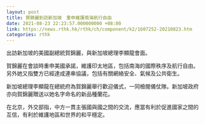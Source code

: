 ```yaml
---
layout: post
title: 賀錦麗到訪新加坡　重申維護南海航行自由
date: 2021-08-23 22:23:57.000000000 +08:00
link: https://news.rthk.hk/rthk/ch/component/k2/1607252-20210823.htm
categories: rthk
---
```


出訪新加坡的美國副總統賀錦麗，與新加坡總理李顯龍會面。

賀錦麗在會談時重申美國承諾，維護印太地區，包括南海的國際秩序及航行自由。另外她又指雙方已經達成連串協議，包括有關網絡安全、氣候及公共衛生。

新加坡總理李顯龍在總統府為賀錦麗舉行歡迎儀式，一同檢閱儀仗隊。新加坡政府亦向賀錦麗贈送以她名字命名的新品種蘭花。

在北京，外交部指，中方一貫主張國與國之間的交流，應當有利於促進國家之間的互信，有利於維護地區和世界的和平穩定。
